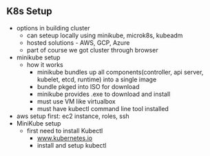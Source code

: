 ## K8s Setup
- options in building cluster
    - can seteup locally using minikube, microk8s, kubeadm
    - hosted solutions - AWS, GCP, Azure
    - part of course we got cluster through browser
- minikube setup
    - how it works
        - minikube bundles up all components(controller, api server, kubelet, etcd, runtime) into a single image
        - bundle pkged into ISO for download
        - minikube provides .exe to download and install
        - must use VM like virtualbox
        - must have kubectl command line tool installed
- aws setup first: ec2 instance, roles, ssh 
- MiniKube setup
    - first need to install Kubectl
        - www.kubernetes.io
        - install and setup kubectl

